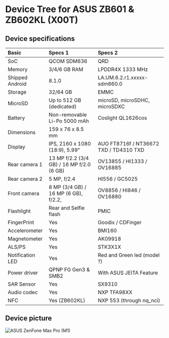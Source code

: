 # Device Tree for ASUS ZB601 & ZB602KL (X00T)

## Device specifications

| Basic            | Specs 1                                   | Specs 2                                |
|:---------------- |:----------------------------------------- |:-------------------------------------- |
| SoC              | QCOM SDM636                               | QRD                                    |
| Memory           | 3/4/6 GB RAM                              | LPDDR4X 1333 MHz                       |
| Shipped Android  | 8.1.0                                     | LA.UM.6.2.r1.xxxxx-sdm660.0            |
| Storage          | 32/64 GB                                  | EMMC                                   |
| MicroSD          | Up to 512 GB (dedicated)                  | microSD, microSDHC, microSDXC          |
| Battery          | Non-removable Li-Po 5000 mAh              | Coslight QL1626cos                     |
| Dimensions       | 159 x 76 x 8.5 mm                         |                                        |
| Display          | IPS, 2160 x 1080 (18:9), 5.99"            | AUO FT8716f / NT36672 TXD / TD4310 TXD |
| Rear camera 1    | 13 MP f/2.2 (3/4 GB) / 16 MP f/2.0 (6 GB) | OV13855 / HI1333 / OV16885             |
| Rear camera 2    | 5 MP, f/2.4                               | HI556 / GC5025                         |
| Front camera     | 8 MP (3/4 GB) / 16 MP (6 GB), f/2.2,      | OV8856 / HI846 / OV16880               |
| Flashlight       | Rear and Selfie flash                     | PMIC                                   |
| FingerPrint      | Yes                                       | Goodix / CDFinger                      |
| Accelerometer    | Yes                                       | BMI160                                 |
| Magnetometer     | Yes                                       | AK09918                                |
| ALS/PS           | Yes                                       | STK3X1X                                |
| Notification LED | Yes                                       | Red and Green led (model ?)            |
| Power driver     | QPNP FG Gen3 & SMB2                       | With ASUS JEITA Feature                |
| SAR Sensor       | Yes                                       | SX9310                                 |
| Audio codec      | Yes                                       | NXP TFA98XX                            |
| NFC              | Yes (ZB602KL)                             | NXP 553 (through nq_nci)               |

## Device picture

![ASUS ZenFone Max Pro (M1)](https://i-cdn.phonearena.com/images/articles/320775-image/Asus-ZenFone-Max-Pro-M1.jpg)
